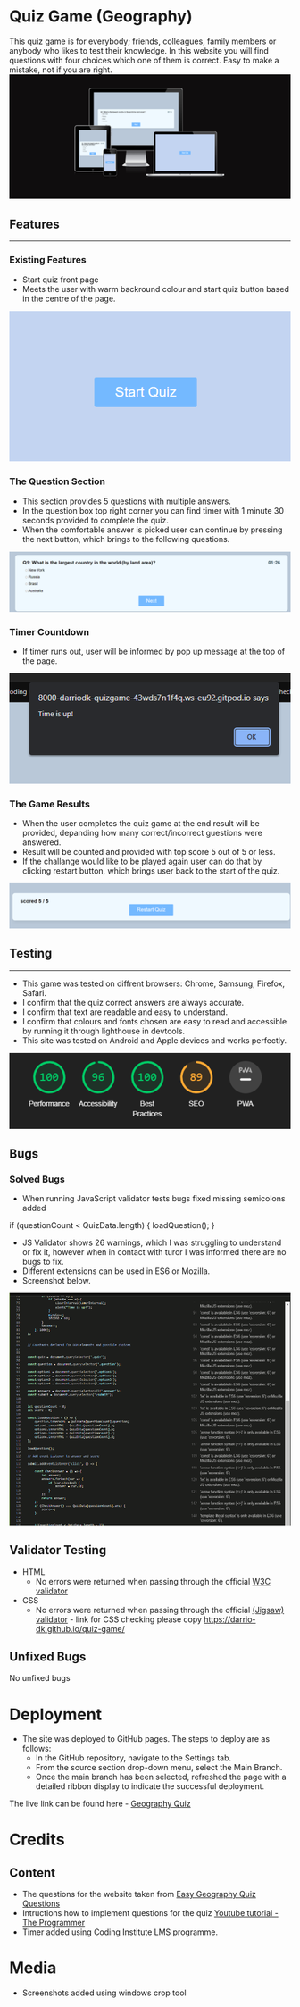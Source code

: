 # Quiz Game (Geography)

This quiz game is for everybody; friends, colleagues, family members or anybody who likes to test their knowledge. In this website you will find questions with four choices which one of them is correct. Easy to make a mistake, not if you are right.
![Alt text](screenshots-for-readme/Screenshot%20(210).png)

## Features
----
### Existing Features 
- Start quiz front page
- Meets the user with warm backround colour and start quiz button based in the centre of the page.

![Alt text](screenshots-for-readme/Screenshot%20(212).png)
### The Question Section
- This section provides 5 questions with multiple answers.
- In the question box top right corner you can find timer with 1 minute 30 seconds provided to complete the quiz.
- When the comfortable answer is picked user can continue by pressing the next button, which brings to the following questions.

![Alt text](screenshots-for-readme/Screenshot%20(216).png)

### Timer Countdown

- If timer runs out, user will be informed by pop up message at the top of the page.

![Alt text](screenshots-for-readme/Screenshot%20(214).png)

### The Game Results

- When the user completes the quiz game at the end result will be provided, depanding how many correct/incorrect guestions were answered.
- Result will be counted and provided with top score 5 out of 5 or less.
- If the challange would like to be played again user can do that by clicking restart button, which brings user back to the start of the quiz.

![Alt text](screenshots-for-readme/Screenshot%20(218).png)

## Testing 
----
- This game was tested on diffrent browsers: Chrome, Samsung, Firefox, Safari.
- I confirm that the quiz correct answers are always accurate.
- I confirm that text are readable and easy to understand.
- I confirm that colours and fonts chosen are easy to read and accessible by running it through lighthouse in devtools.
- This site was tested on Android and Apple devices and works perfectly.

![Alt text](screenshots-for-readme/Screenshot%20(220).png)

## Bugs 

### Solved Bugs

- When running JavaScript validator tests bugs fixed missing semicolons added

if (questionCount < QuizData.length) {
        loadQuestion();
}
- JS Validator shows 26 warnings, which I was struggling to understand or fix it, however when in contact with turor I was informed there are no bugs to fix.
- Different extensions can be used in ES6 or Mozilla.
- Screenshot below.

![Alt text](screenshots-for-readme/Screenshot%20(221).png)

## Validator Testing

- HTML
    - No errors were returned when passing through the official [W3C validator](https://validator.w3.org/nu/?showsource=yes&doc=https%3A%2F%2Fdarrio-dk.github.io%2Fquiz-game%2F)
- CSS
    - No errors were returned when passing through the official [(Jigsaw) validator](https://jigsaw.w3.org/css-validator/) - link for CSS checking please copy https://darrio-dk.github.io/quiz-game/

## Unfixed Bugs

No unfixed bugs

# Deployment
- The site was deployed to GitHub pages. The steps to deploy are as follows:
    - In the GitHub repository, navigate to the Settings tab.
    - From the source section drop-down menu, select the Main Branch.
    - Once the main branch has been selected, refreshed the page with a detailed ribbon display to indicate the successful deployment.

The live link can be found here - [Geography Quiz](https://darrio-dk.github.io/quiz-game/)

# Credits

## Content
- The questions for the website taken from [Easy Geography Quiz Questions](https://www.quiztriviagames.com/easy-geography-quiz/)
- Intructions how to implement questions for the quiz [Youtube tutorial - The Programmer](https://www.youtube.com/@DanieltheProgrammer100)
- Timer added using Coding Institute LMS programme.
# Media

- Screenshots added using windows crop tool



